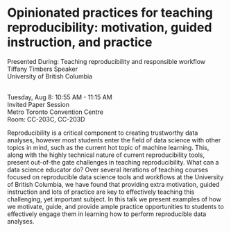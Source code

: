 # Opinionated practices for teaching reproducibility: motivation, guided instruction, and practice

Presented During:  Teaching reproducibility and responsible workflow
<br>Tiffany Timbers Speaker
<br>University of British Columbia
 
<br>Tuesday, Aug 8: 10:55 AM - 11:15 AM
<br>Invited Paper Session 
<br>Metro Toronto Convention Centre 
<br>Room: CC-203C, CC-203D 


Reproducibility is a critical component to creating trustworthy data analyses, however most students enter the field of data science with other topics in mind, such as the current hot topic of machine learning. This, along with the highly technical nature of current reproducibility tools, present out-of-the gate challenges in teaching reproducibility. What can a data science educator do? Over several iterations of teaching courses focused on reproducible data science tools and workflows at the University of British Columbia, we have found that providing extra motivation, guided instruction and lots of practice are key to effectively teaching this challenging, yet important subject. In this talk we present examples of how we motivate, guide, and provide ample practice opportunities to students to effectively engage them in learning how to perform reproducible data analyses.

